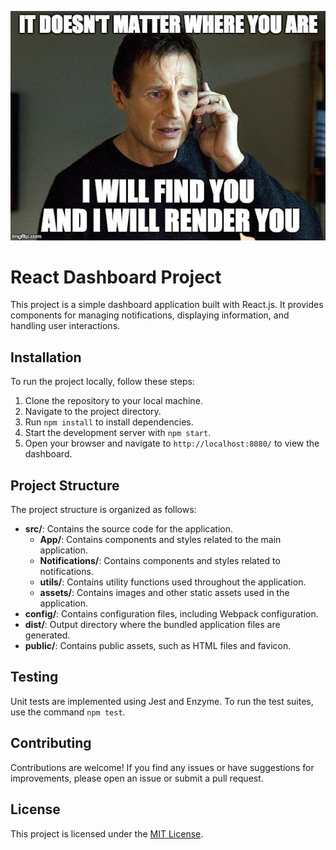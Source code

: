![](react_bg.jpg)


# React Dashboard Project

This project is a simple dashboard application built with React.js. It provides components for managing notifications, displaying information, and handling user interactions.

## Installation

To run the project locally, follow these steps:

1. Clone the repository to your local machine.
2. Navigate to the project directory.
3. Run `npm install` to install dependencies.
4. Start the development server with `npm start`.
5. Open your browser and navigate to `http://localhost:8080/` to view the dashboard.

## Project Structure

The project structure is organized as follows:

- **src/**: Contains the source code for the application.
  - **App/**: Contains components and styles related to the main application.
  - **Notifications/**: Contains components and styles related to notifications.
  - **utils/**: Contains utility functions used throughout the application.
  - **assets/**: Contains images and other static assets used in the application.
- **config/**: Contains configuration files, including Webpack configuration.
- **dist/**: Output directory where the bundled application files are generated.
- **public/**: Contains public assets, such as HTML files and favicon.

## Testing

Unit tests are implemented using Jest and Enzyme. To run the test suites, use the command `npm test`.

## Contributing

Contributions are welcome! If you find any issues or have suggestions for improvements, please open an issue or submit a pull request.

## License

This project is licensed under the [MIT License](LICENSE).
